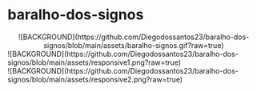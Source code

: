 # baralho-dos-signos
<div align="center">
  ![BACKGROUND](https://github.com/Diegodossantos23/baralho-dos-signos/blob/main/assets/baralho-signos.gif?raw=true)

</div>
<div>
  ![BACKGROUND](https://github.com/Diegodossantos23/baralho-dos-signos/blob/main/assets/responsive1.png?raw=true)
  </div>
  
<div>
  ![BACKGROUND](https://github.com/Diegodossantos23/baralho-dos-signos/blob/main/assets/responsive2.png?raw=true)
</div>
